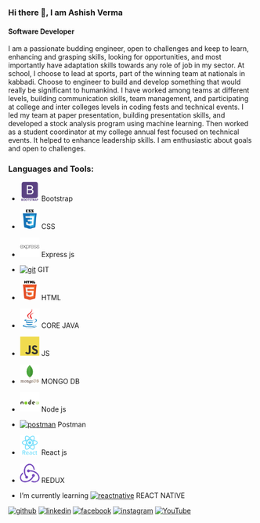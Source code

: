 ### Hi there 👋, I am Ashish Verma
#### Software Developer
I am a passionate budding engineer, open to challenges and keep to learn, enhancing and grasping skills, looking for opportunities, and most importantly have adaptation skills towards any role of job in my sector.
At school, I choose to lead at sports, part of the winning team at nationals in kabbadi. Choose to engineer to build and develop something that would really be significant to humankind. I have worked among teams at different levels, building communication skills, team management, and participating at college and inter colleges levels in coding fests and technical events. I led my team at paper presentation, building presentation skills, and developed a stock analysis program using machine learning.
Then worked as a student coordinator at my college annual fest focused on technical events. It helped to enhance leadership skills. I am enthusiastic about goals and open to challenges.

### Languages and Tools:
- [<img src="https://raw.githubusercontent.com/devicons/devicon/master/icons/bootstrap/bootstrap-plain-wordmark.svg" alt="bootstrap" width="40" height="40"/>](https://getbootstrap.com) Bootstrap
- [<img src="https://raw.githubusercontent.com/devicons/devicon/master/icons/css3/css3-original-wordmark.svg" alt="css3" width="40" height="40"/>](https://www.w3schools.com/css/) CSS
- [<img src="https://raw.githubusercontent.com/devicons/devicon/master/icons/express/express-original-wordmark.svg" alt="express" width="40" height="40"/>](https://expressjs.com) Express js
- [<img src="https://www.vectorlogo.zone/logos/git-scm/git-scm-icon.svg" alt="git" width="40" height="40"/>](https://git-scm.com/) GIT
- [<img src="https://raw.githubusercontent.com/devicons/devicon/master/icons/html5/html5-original-wordmark.svg" alt="html5" width="40" height="40"/>](https://www.w3.org/html/) HTML
- [<img src="https://raw.githubusercontent.com/devicons/devicon/master/icons/java/java-original.svg" alt="java" width="40" height="40"/>](https://www.java.com) CORE JAVA
- [<img src="https://raw.githubusercontent.com/devicons/devicon/master/icons/javascript/javascript-original.svg" alt="javascript" width="40" height="40"/>](https://developer.mozilla.org/en-US/docs/Web/JavaScript) JS
- [<img src="https://raw.githubusercontent.com/devicons/devicon/master/icons/mongodb/mongodb-original-wordmark.svg" alt="mongodb" width="40" height="40"/>](https://www.mongodb.com/) MONGO DB
- [<img src="https://raw.githubusercontent.com/devicons/devicon/master/icons/nodejs/nodejs-original-wordmark.svg" alt="nodejs" width="40" height="40"/>](https://nodejs.org) Node js
- [<img src="https://www.vectorlogo.zone/logos/getpostman/getpostman-icon.svg" alt="postman" width="40" height="40"/>](https://postman.com) Postman
- [<img src="https://raw.githubusercontent.com/devicons/devicon/master/icons/react/react-original-wordmark.svg" alt="react" width="40" height="40"/>](https://reactjs.org/) React js
- [<img src="https://raw.githubusercontent.com/devicons/devicon/master/icons/redux/redux-original.svg" alt="redux" width="40" height="40"/>](https://redux.js.org) REDUX


- I’m currently learning [<img src="https://reactnative.dev/img/header_logo.svg" alt="reactnative" width="40" height="40"/>](https://reactnative.dev/) REACT NATIVE 


[<img src='https://cdn.jsdelivr.net/npm/simple-icons@3.0.1/icons/github.svg' alt='github' height='40'>](https://github.com/AshishVermaCrownstack)  [<img src='https://cdn.jsdelivr.net/npm/simple-icons@3.0.1/icons/linkedin.svg' alt='linkedin' height='40'>](https://www.linkedin.com/in/ashish-verma-a4b9521a1/)  [<img src='https://cdn.jsdelivr.net/npm/simple-icons@3.0.1/icons/facebook.svg' alt='facebook' height='40'>](https://www.facebook.com/profile.php?id=100005740845223)  [<img src='https://cdn.jsdelivr.net/npm/simple-icons@3.0.1/icons/instagram.svg' alt='instagram' height='40'>](https://www.instagram.com/ashish_verma2216/)  [<img src='https://cdn.jsdelivr.net/npm/simple-icons@3.0.1/icons/youtube.svg' alt='YouTube' height='40'>](https://www.youtube.com/channel/UCMTbwlShp23RV1OHtxt7XMg)  

